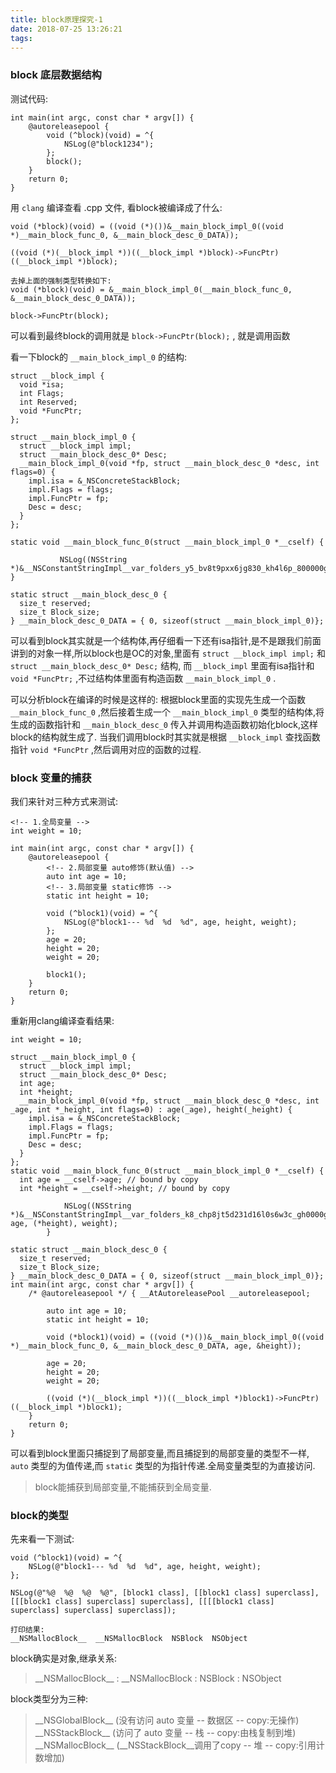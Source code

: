 ```yaml
---
title: block原理探究-1
date: 2018-07-25 13:26:21
tags:
---
```


### block 底层数据结构

测试代码:

```
int main(int argc, const char * argv[]) {
    @autoreleasepool {
        void (^block)(void) = ^{
            NSLog(@"block1234");
        };
        block();
    }
    return 0;
}
```
用 `clang` 编译查看 .cpp 文件, 看block被编译成了什么:

```
void (*block)(void) = ((void (*)())&__main_block_impl_0((void *)__main_block_func_0, &__main_block_desc_0_DATA));

((void (*)(__block_impl *))((__block_impl *)block)->FuncPtr)((__block_impl *)block);

去掉上面的强制类型转换如下:
void (*block)(void) = &__main_block_impl_0(__main_block_func_0, &__main_block_desc_0_DATA));

block->FuncPtr(block);
```
可以看到最终block的调用就是 `block->FuncPtr(block);` , 就是调用函数

看一下block的 `__main_block_impl_0` 的结构:

```
struct __block_impl {
  void *isa;
  int Flags;
  int Reserved;
  void *FuncPtr;
};

struct __main_block_impl_0 {
  struct __block_impl impl;
  struct __main_block_desc_0* Desc;
  __main_block_impl_0(void *fp, struct __main_block_desc_0 *desc, int flags=0) {
    impl.isa = &_NSConcreteStackBlock;
    impl.Flags = flags;
    impl.FuncPtr = fp;
    Desc = desc;
  }
};

static void __main_block_func_0(struct __main_block_impl_0 *__cself) {

           NSLog((NSString *)&__NSConstantStringImpl__var_folders_y5_bv8t9pxx6jg830_kh4l6p_800000gn_T_main_fc5269_mi_0);
}

static struct __main_block_desc_0 {
  size_t reserved;
  size_t Block_size;
} __main_block_desc_0_DATA = { 0, sizeof(struct __main_block_impl_0)};
```
可以看到block其实就是一个结构体,再仔细看一下还有isa指针,是不是跟我们前面讲到的对象一样,所以block也是OC的对象,里面有 `struct __block_impl impl;` 和 `struct __main_block_desc_0* Desc;` 结构, 而 `__block_impl` 里面有isa指针和 `void *FuncPtr;` ,不过结构体里面有构造函数 `__main_block_impl_0` .

可以分析block在编译的时候是这样的: 根据block里面的实现先生成一个函数 `__main_block_func_0` ,然后接着生成一个 `__main_block_impl_0` 类型的结构体,将生成的函数指针和 `__main_block_desc_0` 传入并调用构造函数初始化block,这样block的结构就生成了.
当我们调用block时其实就是根据 `__block_impl` 查找函数指针 `void *FuncPtr` ,然后调用对应的函数的过程.

### block 变量的捕获

我们来针对三种方式来测试:

```
<!-- 1.全局变量 -->
int weight = 10;

int main(int argc, const char * argv[]) {
    @autoreleasepool {
        <!-- 2.局部变量 auto修饰(默认值) -->
        auto int age = 10;
        <!-- 3.局部变量 static修饰 -->
        static int height = 10;
        
        void (^block1)(void) = ^{
            NSLog(@"block1--- %d  %d  %d", age, height, weight);
        };
        age = 20;
        height = 20;
        weight = 20;
        
        block1();
    }
    return 0;
}
```
重新用clang编译查看结果:

```
int weight = 10;

struct __main_block_impl_0 {
  struct __block_impl impl;
  struct __main_block_desc_0* Desc;
  int age;
  int *height;
  __main_block_impl_0(void *fp, struct __main_block_desc_0 *desc, int _age, int *_height, int flags=0) : age(_age), height(_height) {
    impl.isa = &_NSConcreteStackBlock;
    impl.Flags = flags;
    impl.FuncPtr = fp;
    Desc = desc;
  }
};
static void __main_block_func_0(struct __main_block_impl_0 *__cself) {
  int age = __cself->age; // bound by copy
  int *height = __cself->height; // bound by copy

            NSLog((NSString *)&__NSConstantStringImpl__var_folders_k8_chp8jt5d231d16l0s6w3c_gh0000gn_T_main_53994b_mi_0, age, (*height), weight);
        }

static struct __main_block_desc_0 {
  size_t reserved;
  size_t Block_size;
} __main_block_desc_0_DATA = { 0, sizeof(struct __main_block_impl_0)};
int main(int argc, const char * argv[]) {
    /* @autoreleasepool */ { __AtAutoreleasePool __autoreleasepool; 

        auto int age = 10;
        static int height = 10;

        void (*block1)(void) = ((void (*)())&__main_block_impl_0((void *)__main_block_func_0, &__main_block_desc_0_DATA, age, &height));

        age = 20;
        height = 20;
        weight = 20;

        ((void (*)(__block_impl *))((__block_impl *)block1)->FuncPtr)((__block_impl *)block1);
    }
    return 0;
}
```
可以看到block里面只捕捉到了局部变量,而且捕捉到的局部变量的类型不一样, `auto` 类型的为值传递,而 `static` 类型的为指针传递.全局变量类型的为直接访问.

> block能捕获到局部变量,不能捕获到全局变量.

### block的类型

先来看一下测试:

```
void (^block1)(void) = ^{
	NSLog(@"block1--- %d  %d  %d", age, height, weight);
};
        
NSLog(@"%@  %@  %@  %@", [block1 class], [[block1 class] superclass], [[[block1 class] superclass] superclass], [[[[block1 class] superclass] superclass] superclass]);

打印结果:
__NSMallocBlock__  __NSMallocBlock  NSBlock  NSObject
```
block确实是对象,继承关系:
> \_\_NSMallocBlock__ : __NSMallocBlock : NSBlock : NSObject

block类型分为三种:
> \_\_NSGlobalBlock\__		(没有访问 auto 变量 -- 数据区 -- copy:无操作)
> \_\_NSStackBlock\__		(访问了 auto 变量 -- 栈 -- copy:由栈复制到堆)
> \_\_NSMallocBlock\__		(__NSStackBlock__调用了copy -- 堆 -- copy:引用计数增加)


